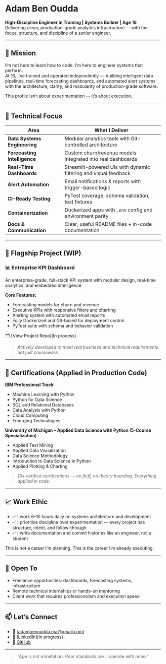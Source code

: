 # Adam Ben Oudda

**High-Discipline Engineer in Training | Systems Builder | Age 16**  
Delivering clean, production-grade analytics infrastructure — with the focus, structure, and discipline of a senior engineer.

---

## 💼 Mission

I’m not here to learn how to code. I’m here to engineer systems that perform.  
At 16, I’ve trained and operated independently — building intelligent data pipelines, real-time forecasting dashboards, and automated alert systems with the architecture, clarity, and modularity of production-grade software.

This profile isn’t about experimentation — it’s about execution.

---

## 🧠 Technical Focus

| Area                         | What I Deliver                                                  |
|------------------------------|------------------------------------------------------------------|
| **Data Systems Engineering** | Modular analytics tools with Git-controlled architecture         |
| **Forecasting Intelligence** | Custom churn/revenue models integrated into real dashboards      |
| **Real-Time Dashboards**     | Streamlit-powered UIs with dynamic filtering and visual feedback |
| **Alert Automation**         | Email notifications & reports with trigger-based logic           |
| **CI-Ready Testing**         | PyTest coverage, schema validation, test fixtures                |
| **Containerization**         | Dockerized apps with `.env` config and environment parity        |
| **Docs & Communication**     | Clear, useful README files + in-code documentation               |

---

## 🚧 Flagship Project (WIP)

### 📊 **Entreprise KPI Dashboard**  
An enterprise-grade, full-stack KPI system with modular design, real-time analytics, and embedded intelligence.

**Core Features:**
- Forecasting models for churn and revenue  
- Executive KPIs with responsive filters and charting  
- Alerting system with automated email reports  
- Fully Dockerized and Git-based for deployment control  
- PyTest suite with schema and behavior validation

🗂️ [View Project Repo](In process)

> *Actively developed to meet real business and technical requirements, not just coursework.*

---

## 📜 Certifications (Applied in Production Code)

**IBM Professional Track**  
- Machine Learning with Python  
- Python for Data Science  
- SQL and Relational Databases  
- Data Analysis with Python  
- Cloud Computing  
- Emerging Technologies

**University of Michigan – Applied Data Science with Python (5-Course Specialization)**  
- Applied Text Mining  
- Applied Data Visualization  
- Data Science Methodology  
- Introduction to Data Science in Python  
- Applied Plotting & Charting

> *13+ verified certifications — no fluff, no theory hoarding. Everything applied in code.*

---

## 📈 Work Ethic

- ✅ I work 6–10 hours daily on systems architecture and development  
- ✅ I prioritize discipline over experimentation — every project has structure, intent, and follow-through  
- ✅ I write documentation and commit histories like an engineer, not a student

This is not a career I’m planning. This is the career I’m already executing.

---

## 💬 Open To

- Freelance opportunities: dashboards, forecasting systems, infrastructure  
- Remote technical internships or hands-on mentoring  
- Client work that requires professionalism and execution speed

---

## 📫 Let’s Connect

- 📧 [adambenoudda.ma@gmail.com]  
- 🔗 [LinkedIn](In progress)  
- 💼 [GitHub](https://github.com/Adam-Ben-oudda)

---

> “Age is not a limitation. Poor standards are. I operate with none.”

